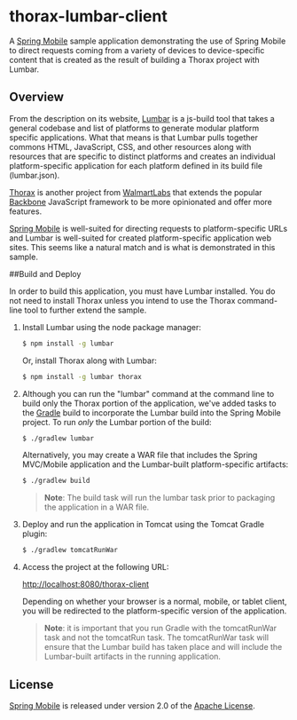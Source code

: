 # thorax-lumbar-client

A [Spring Mobile] sample application demonstrating the use of Spring Mobile to direct requests coming from a variety of devices to device-specific content that is created as the result of building a Thorax project with Lumbar.


## Overview

From the description on its website, [Lumbar] is a js-build tool that takes a general codebase and list of platforms to generate modular platform specific applications. What that means is that Lumbar pulls together commons HTML, JavaScript, CSS, and other resources along with resources that are specific to distinct platforms and creates an individual platform-specific application for each platform defined in its build file (lumbar.json).

[Thorax] is another project from [WalmartLabs] that extends the popular [Backbone] JavaScript framework to be more opinionated and offer more features. 

[Spring Mobile] is well-suited for directing requests to platform-specific URLs and Lumbar is well-suited for created platform-specific application web sites. This seems like a natural match and is what is demonstrated in this sample.


##Build and Deploy

In order to build this application, you must have Lumbar installed. You do not need to install Thorax unless you intend to use the Thorax command-line tool to further extend the sample.

1. Install Lumbar using the node package manager:

    ```sh
    $ npm install -g lumbar
    ```
   
	Or, install Thorax along with Lumbar:

    ```sh
    $ npm install -g lumbar thorax
    ```
   
2. Although you can run the "lumbar" command at the command line to build only the Thorax portion of the application, we've added tasks to the [Gradle] build to incorporate the Lumbar build into the Spring Mobile project. To run *only* the Lumbar portion of the build:

    ```sh
    $ ./gradlew lumbar
    ```
   
	Alternatively, you may create a WAR file that includes the Spring MVC/Mobile application and the Lumbar-built platform-specific artifacts:

    ```sh
    $ ./gradlew build
    ```
   
    > **Note**: The build task will run the lumbar task prior to packaging the application in a WAR file.

3. Deploy and run the application in Tomcat using the Tomcat Gradle plugin:

    ```sh
    $ ./gradlew tomcatRunWar
    ```

4. Access the project at the following URL:

	[http://localhost:8080/thorax-client][app-url]

	Depending on whether your browser is a normal, mobile, or tablet client, you will be redirected to the platform-specific version of the application.

	> **Note**: it is important that you run Gradle with the tomcatRunWar task and not the tomcatRun task. The tomcatRunWar task will ensure that the Lumbar build has taken place and will include the Lumbar-built artifacts in the running application.


## License

[Spring Mobile] is released under version 2.0 of the [Apache License].


[Spring Mobile]: http://projects.spring.io/spring-mobile
[Lumbar]: http://walmartlabs.github.com/lumbar/
[Thorax]: http://walmartlabs.github.com/thorax/
[WalmartLabs]: http://www.walmartlabs.com/
[Backbone]: http://backbonejs.org/
[Gradle]: http://www.gradle.org/
[app-url]: http://localhost:8080/thorax-client
[Apache License]: http://www.apache.org/licenses/LICENSE-2.0
